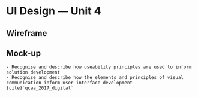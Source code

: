 # UI Design &mdash; Unit 4

## Wireframe


## Mock-up


```{admonition} Unit 4 subject matter covered:
- Recognise and describe how useability principles are used to inform solution development
- Recognise and describe how the elements and principles of visual communication inform user interface development
{cite}`qcaa_2017_digital`
```